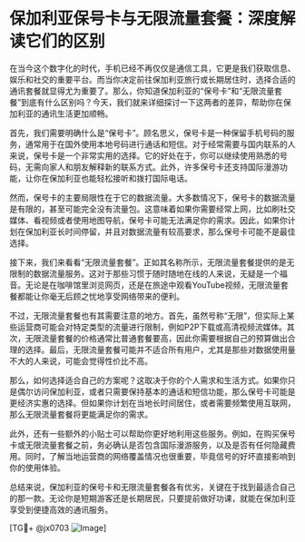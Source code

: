 # 保加利亚保号卡与无限流量套餐：深度解读它们的区别

在当今这个数字化的时代，手机已经不再仅仅是通信工具，它更是我们获取信息、娱乐和社交的重要平台。而当你决定前往保加利亚旅行或长期居住时，选择合适的通讯套餐就显得尤为重要了。那么，你知道保加利亚的“保号卡”和“无限流量套餐”到底有什么区别吗？今天，我们就来详细探讨一下这两者的差异，帮助你在保加利亚的通讯生活更加顺畅。

首先，我们需要明确什么是“保号卡”。顾名思义，保号卡是一种保留手机号码的服务，通常用于在国外使用本地号码进行通话和短信。对于经常需要与国内联系的人来说，保号卡是一个非常实用的选择。它的好处在于，你可以继续使用熟悉的号码，无需向家人和朋友解释新的联系方式。此外，许多保号卡还支持国际漫游功能，让你在保加利亚也能轻松接听和拨打国际电话。

然而，保号卡的主要局限性在于它的数据流量。大多数情况下，保号卡的数据流量是有限的，甚至可能完全没有流量包。这意味着如果你需要经常上网，比如刷社交媒体、看视频或者使用地图导航，保号卡可能无法满足你的需求。因此，如果你计划在保加利亚长时间停留，并且对数据流量有较高要求，那么保号卡可能不是最佳选择。

接下来，我们来看看“无限流量套餐”。正如其名称所示，无限流量套餐提供的是无限制的数据流量服务。这对于那些习惯于随时随地在线的人来说，无疑是一个福音。无论是在咖啡馆里浏览网页，还是在旅途中观看YouTube视频，无限流量套餐都能让你毫无后顾之忧地享受网络带来的便利。

不过，无限流量套餐也有其需要注意的地方。首先，虽然号称“无限”，但实际上某些运营商可能会对特定类型的流量进行限制，例如P2P下载或高清视频流媒体。其次，无限流量套餐的价格通常比普通套餐要高，因此你需要根据自己的预算做出合理的选择。最后，无限流量套餐可能并不适合所有用户，尤其是那些对数据使用量不大的人来说，可能会觉得性价比不高。

那么，如何选择适合自己的方案呢？这取决于你的个人需求和生活方式。如果你只是偶尔访问保加利亚，或者只需要保持基本的通话和短信功能，那么保号卡可能是更经济实惠的选择。但如果你计划在当地长时间居住，或者需要频繁使用互联网，那么无限流量套餐将更能满足你的需求。

此外，还有一些额外的小贴士可以帮助你更好地利用这些服务。例如，在购买保号卡或无限流量套餐之前，务必确认是否包含国际漫游服务，以及是否有任何隐藏费用。同时，了解当地运营商的网络覆盖情况也很重要，毕竟信号的好坏直接影响到你的使用体验。

总结来说，保加利亚的保号卡和无限流量套餐各有优劣，关键在于找到最适合自己的那一款。无论你是短期游客还是长期居民，只要提前做好功课，就能在保加利亚享受到便捷高效的通讯服务。

[TG💪+ @jx0703 ![Image](https://github.com/user-attachments/assets/dbca1d08-cadb-493c-b0ec-ad6f7a83f270)]